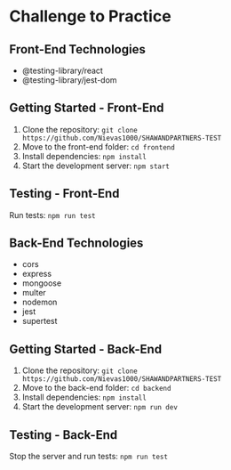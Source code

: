# Challenge to Practice

## Front-End Technologies

- @testing-library/react
- @testing-library/jest-dom

## Getting Started - Front-End

1. Clone the repository: `git clone https://github.com/Nievas1000/SHAWANDPARTNERS-TEST`
2. Move to the front-end folder: `cd frontend`
3. Install dependencies: `npm install`
4. Start the development server: `npm start`

## Testing - Front-End

Run tests: `npm run test`

## Back-End Technologies

- cors
- express
- mongoose
- multer
- nodemon
- jest
- supertest

## Getting Started - Back-End

1. Clone the repository: `git clone https://github.com/Nievas1000/SHAWANDPARTNERS-TEST`
2. Move to the back-end folder: `cd backend`
3. Install dependencies: `npm install`
4. Start the development server: `npm run dev`

## Testing - Back-End

Stop the server and run tests: `npm run test`
